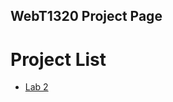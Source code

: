 ## WebT1320 Project Page

<h1>Project List</h1>

<ul>
    <li><a href="Lab2/index.html" target="_blank">Lab 2</a></li>
<ul>